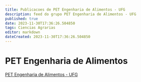 ```yaml
---
title: Publicacoes de PET Engenharia de Alimentos - UFG
description: feed do grupo PET Engenharia de Alimentos - UFG
published: true
date: 2023-11-30T17:36:26.504850
tags: Ciencias Agrarias
editor: markdown
dateCreated: 2023-11-30T17:36:26.504850
---
```


# PET Engenharia de Alimentos
[PET Engenharia de Alimentos - UFG](/grupo/147PETEngenhariadeAlimentosUFG.md)